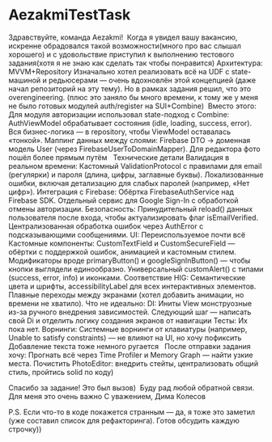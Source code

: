 # AezakmiTestTask
Здравствуйте, команда Aezakmi!  Когда я увидел вашу вакансию, искренне обрадовался такой возможности(много про вас слышал хорошего) и с удовольствие приступил к выполнению тестового задания(хотя я не знаю как сделать так чтобы понравится)
Архитектура: MVVM+Repository
Изначально хотел реализовать всё на UDF с state-машиной и редьюсерами — очень вдохновлён этой концепцией (даже начал репозиторий на эту тему). Но в рамках задания решил, что это overengineering. (плюс это заняло бы много времени, к тому же у меня не было готовых модулей auth/register на SUI+Combine) 
Вместо этого:
Для модуля авторизации использовал state-подход с Combine:
AuthViewModel обрабатывает состояния (idle, loading, success, error).
Вся бизнес-логика — в repository, чтобы ViewModel оставалась «тонкой».
Маппинг данных между слоями: Firebase DTO → доменная модель User (через FirebaseUserToDomainMapper).
Для редактора фото пошёл более прямым путём  
Технические детали
Валидация в реальном времени:
Кастомный ValidationProtocol с правилами для email (регулярки) и пароля (длина, цифры, заглавные буквы).
Локализованные ошибки, включая детализацию для слабых паролей (например, «Нет цифр»).
Интеграция с Firebase:
Обёртка FirebaseAuthService над Firebase SDK.
Отдельный сервис для Google Sign-In с обработкой отмены авторизации.
Безопасность:
Принудительный reload() данных пользователя после входа, чтобы актуализировать флаг isEmailVerified.
Централизованная обработка ошибок через AuthError с подсказывающими сообщениями.
UI: Переиспользуемое почти всё
Кастомные компоненты:
CustomTextField и CustomSecureField — обёртки с поддержкой ошибок, анимацией и кастомным стилем.
Модификаторы вроде primaryButton() и googleSignInButton() — чтобы кнопки выглядели единообразно.
Универсальный customAlert() с типами (success, error, info) и иконками.
Соответствие HIG:
Семантические цвета и шрифты, accessibilityLabel для всех интерактивных элементов.
Плавные переходы между экранами (хотел добавить анимации, но времени не хватило).
Что не идеально:
DI: Иниты View монструозные из-за ручного внедрения зависимостей. Следующий шаг — написать свой Di и отделить логику создания экранов от навигации Тесты: Их пока нет.
Ворнинги:
Системные ворнинги от клавиатуры (например, Unable to satisfy constraints) — не влияют на UI, но хочу пофиксить  Добавление текста тоже немного ругается
  После отправки задания хочу:
Прогнать всё через Time Profiler и Memory Graph — найти узкие места.
Почистить PhotoEditor: внедрить стейты, централизовать общий стиль, пройтись solid по коду) 


Спасибо за задание! Это был вызов)
 Буду рад любой обратной связи. Для меня это очень важно
С уважением, Дима Колесов

P.S. Если что-то в коде покажется странным — да, я тоже это заметил (уже составил список для рефакторинга). Готов обсудить каждую строчку))

